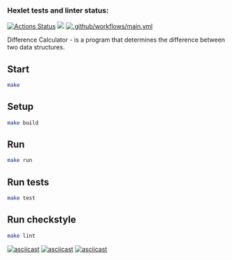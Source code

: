 ### Hexlet tests and linter status:
[![Actions Status](https://github.com/Daniell010/java-project-71/workflows/hexlet-check/badge.svg)](https://github.com/Daniell010/java-project-71/actions)
<a href="https://codeclimate.com/github/Daniell010/java-project-71/maintainability"><img src="https://api.codeclimate.com/v1/badges/9a82cf8b371b42dd4eb3/maintainability" /></a>
[![.github/workflows/main.yml](https://github.com/Daniell010/java-project-71/actions/workflows/main.yml/badge.svg)](https://github.com/Daniell010/java-project-71/actions/workflows/main.yml)

Difference Calculator -  is a program that determines the difference between two data structures.
## Start

```sh
make
```

## Setup
```sh
make build
```

## Run
```sh
make run
```

## Run tests
```sh
make test
```

## Run checkstyle
```sh
make lint
```

[![asciicast](https://asciinema.org/a/567527.svg)](https://asciinema.org/a/567527)
[![asciicast](https://asciinema.org/a/568459.svg)](https://asciinema.org/a/568459)
[![asciicast](https://asciinema.org/a/568661.svg)](https://asciinema.org/a/568661)

